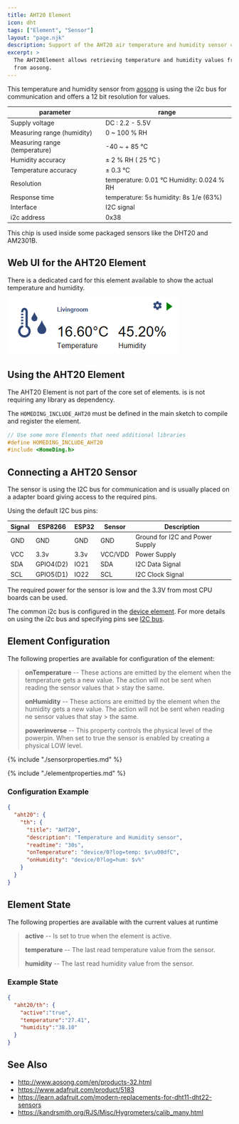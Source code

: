 ```yaml
---
title: AHT20 Element
icon: dht
tags: ["Element", "Sensor"]
layout: "page.njk"
description: Support of the AHT20 air temperature and humidity sensor chips.
excerpt: >
  The AHT20Element allows retrieving temperature and humidity values from the AHT20 sensors
  from aosong.
---
```


This temperature and humidity sensor from [aosong](http://www.aosong.com/)
is using the i2c bus for communication and offers a 12 bit resolution for values.

| parameter                     | range                                     |
| ----------------------------- | ----------------------------------------- |
| Supply voltage                | DC : 2.2 - 5.5V                           |
| Measuring range (humidity)    | 0 ~ 100 % RH                              |
| Measuring range (temperature) | -40 ~ + 85 °C                             |
| Humidity accuracy             | ± 2 % RH ( 25 °C )                        |
| Temperature accuracy          | ± 0.3 °C                                  |
| Resolution                    | temperature: 0.01 °C Humidity: 0.024 % RH |
| Response time                 | temperature: 5s humidity: 8s 1/e (63%)    |
| Interface                     | I2C signal                                |
| i2c address                   | 0x38                                      |

This chip is used inside some packaged sensors like the DHT20 and AM2301B.


## Web UI for the AHT20 Element

There is a dedicated card for this element available to show the actual temperature and humidity.

![T/H Sensor UI](/elements/dhtui.png)


## Using the AHT20 Element

The AHT20 Element is not part of the core set of elements. is is not requiring any library as dependency.

The `HOMEDING_INCLUDE_AHT20` must be defined in the main sketch to compile and register the element.

``` cpp
// Use some more Elements that need additional libraries
#define HOMEDING_INCLUDE_AHT20
#include <HomeDing.h>
```

## Connecting a AHT20 Sensor

The sensor is using the I2C bus for communication and is usually placed on a adapter board
giving access to the required pins.

Using the default I2C bus pins:

| Signal                               | ESP8266   | ESP32 | Sensor  | Description                     |
| ------------------------------------ | --------- | ----- | ------- | ------------------------------- |
| <span class="gpio black">GND</span>  | GND       | GND   | GND     | Ground for I2C and Power Supply |
| <span class="gpio red">VCC</span>    | 3.3v      | 3.3v  | VCC/VDD | Power Supply                    |
| <span class="gpio blue">SDA</span>   | GPIO4(D2) | IO21  | SDA     | I2C Data Signal                 |
| <span class="gpio yellow">SCL</span> | GPIO5(D1) | IO22  | SCL     | I2C Clock Signal                |

The required power for the sensor is low and the 3.3V from most CPU boards can be used.

The common i2c bus is configured in the [device element](/elements/device.md).
For more details on using the i2c bus and specifying pins see [I2C bus](/dev/i2c.md).


## Element Configuration

<object data="/element.svg?aht20" type="image/svg+xml"></object>

The following properties are available for configuration of the element:

> **onTemperature** -- These actions are emitted by the element when the temperature gets a new value.
> The action will not be sent when reading the sensor values that > stay the same.
>
> **onHumidity** -- These actions are emitted by the element when the humidity gets a new value. 
> The action will not be sent when reading ne sensor values that stay > the same.
>
> **powerinverse** -- This property controls the physical level of the powerpin. When set to true the sensor is enabled by creating a physical LOW level.

{% include "./sensorproperties.md" %}

{% include "./elementproperties.md" %}


### Configuration Example

``` json
{
  "aht20": {
    "th": {
      "title": "AHT20",
      "description": "Temperature and Humidity sensor",
      "readtime": "30s",
      "onTemperature": "device/0?log=temp: $v\u00dfC",
      "onHumidity": "device/0?log=hum: $v%"
    }
  }
}
```


## Element State

The following properties are available with the current values at runtime

> **active** -- Is set to true when the element is active.
>
> **temperature** -- The last read temperature value from the sensor.
>
> **humidity** -- The last read humidity value from the sensor.


### Example State

``` json
{
  "aht20/th": {
    "active":"true",
    "temperature":"27.41",
    "humidity":"38.10"
  }
}
```


## See Also

* <http://www.aosong.com/en/products-32.html>
* <https://www.adafruit.com/product/5183>
* <https://learn.adafruit.com/modern-replacements-for-dht11-dht22-sensors>
* <https://kandrsmith.org/RJS/Misc/Hygrometers/calib_many.html>
